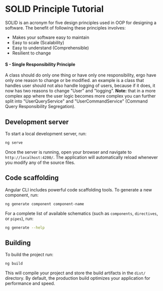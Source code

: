 # SOLID Principle Tutorial

SOLID is an acronym for five design principles used in OOP for designing a software. The benefit of following these principles involves:

- Makes your software easy to maintain
- Easy to scale (Scalability)
- Easy to understand (Comprehensible)
- Resilient to change

#### S - Single Responsibility Principle

A class should do only one thing or have only one responsibility, ergo have only one reason to change or be modified. an example is a class that handles user should not also handle logging of users, because if it does, it now has two reasons to change "User" and "logging". **Note:** that in a more complex app where the user logic becomes more complex you can further split into "UserQueryService" and "UserCommandService" (Command Query Responsibility Segregation).

## Development server

To start a local development server, run:

```bash
ng serve
```

Once the server is running, open your browser and navigate to `http://localhost:4200/`. The application will automatically reload whenever you modify any of the source files.

## Code scaffolding

Angular CLI includes powerful code scaffolding tools. To generate a new component, run:

```bash
ng generate component component-name
```

For a complete list of available schematics (such as `components`, `directives`, or `pipes`), run:

```bash
ng generate --help
```

## Building

To build the project run:

```bash
ng build
```

This will compile your project and store the build artifacts in the `dist/` directory. By default, the production build optimizes your application for performance and speed.
